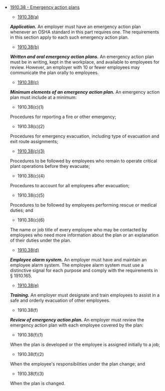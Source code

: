 - [1910.38 - Emergency action plans](https://www.osha.gov/laws-regs/regulations/standardnumber/1910/1910.38)

    - [1910.38(a)](https://www.osha.gov/laws-regs/interlinking/standards/1910.38(a))
    
    ***Application.*** An employer must have an emergency action plan whenever an OSHA standard in this part requires one. The requirements in this section apply to each such emergency action plan.
    
    
    - [1910.38(b)](https://www.osha.gov/laws-regs/interlinking/standards/1910.38(b))
    
    ***Written and oral emergency action plans.*** An emergency action plan must be in writing, kept in the workplace, and available to employees for review. However, an employer with 10 or fewer employees may communicate the plan orally to employees.
    
    
    - [1910.38(c)](https://www.osha.gov/laws-regs/interlinking/standards/1910.38(c))
    
    ***Minimum elements of an emergency action plan.*** An emergency action plan must include at a minimum:
    
    
    - 1910.38(c)(1)
    
    Procedures for reporting a fire or other emergency;
    
    
    - 1910.38(c)(2)
    
    Procedures for emergency evacuation, including type of evacuation and exit route assignments;
    
    
    - [1910.38(c)(3)](https://www.osha.gov/laws-regs/interlinking/standards/1910.38(c)(3))
    
    Procedures to be followed by employees who remain to operate critical plant operations before they evacuate;
    
   
   - 1910.38(c)(4)
    
    Procedures to account for all employees after evacuation;
    
   
   - 1910.38(c)(5)
    
    Procedures to be followed by employees performing rescue or medical duties; and
    
   
   - 1910.38(c)(6)
    
    The name or job title of every employee who may be contacted by employees who need more information about the plan or an explanation of their duties under the plan.
    
    
    - [1910.38(d)](https://www.osha.gov/laws-regs/interlinking/standards/1910.38(d))
    
    ***Employee alarm system.*** An employer must have and maintain an employee alarm system. The employee alarm system must use a distinctive signal for each purpose and comply with the requirements in § 1910.165.
    
    
    - [1910.38(e)](https://www.osha.gov/laws-regs/interlinking/standards/1910.38(e))
    
    ***Training.*** An employer must designate and train employees to assist in a safe and orderly evacuation of other employees.
    
   
   - 1910.38(f)
    
    ***Review of emergency action plan.*** An employer must review the emergency action plan with each employee covered by the plan:
    
    
    - 1910.38(f)(1)
    
    When the plan is developed or the employee is assigned initially to a job;
    
    
    - 1910.38(f)(2)
    
    When the employee's responsibilities under the plan change; and
    
    
    - 1910.38(f)(3)
    
    When the plan is changed.
